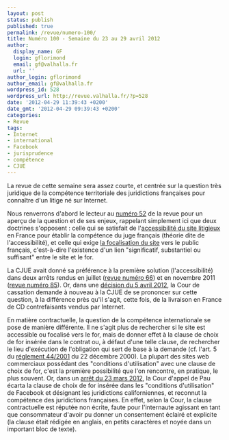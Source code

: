 ```yaml
---
layout: post
status: publish
published: true
permalink: /revue/numero-100/
title: Numéro 100 - Semaine du 23 au 29 avril 2012
author:
  display_name: GF
  login: gflorimond
  email: gf@valhalla.fr
  url: ''
author_login: gflorimond
author_email: gf@valhalla.fr
wordpress_id: 528
wordpress_url: http://revue.valhalla.fr/?p=528
date: '2012-04-29 11:39:43 +0200'
date_gmt: '2012-04-29 09:39:43 +0200'
categories:
- Revue
tags:
- Internet
- international
- Facebook
- jurisprudence
- compétence
- CJUE
---
```

La revue de cette semaine sera assez courte, et centrée sur la question très juridique de la compétence territoriale des juridictions françaises pour connaître d'un litige né sur Internet.

<p>Nous renverrons d'abord le lecteur au <a title="Numéro 52 – Semaine du 4 au 10 avril 2011" href="http://revue.valhalla.fr/numeros/52/">numéro 52</a> de la revue pour un aperçu de la question et de ses enjeux, rappelant simplement ici que deux doctrines s'opposent : celle qui se satisfait de l'<a href="http://www.valhalla.fr/2007/04/25/competence-juridictions-accessibilite-cass-com-20-03-2007/">accessibilité du site litigieux</a> en France pour établir la compétence du juge français (théorie dite de l'accessibilité), et celle qui exige <a href="http://www.valhalla.fr/2006/06/24/tribunal-competent-et-cyber-delits-theorie-de-la-focalisation/">la focalisation du site</a> vers le public français, c'est-à-dire l'existence d'un lien "significatif, substantiel ou suffisant" entre le site et le for.</p>
<p>La CJUE avait donné sa préférence à la première solution (l'accessibilité) dans deux arrêts rendus en juillet (<a href="http://revue.valhalla.fr/numeros/66/">revue numéro 66</a>) et en novembre 2011 (<a href="http://revue.valhalla.fr/numeros/85/">revue numéro 85</a>). Or, dans une <a href="http://www.legalis.net/spip.php?page=jurisprudence-decision&amp;id_article=3392">décision du 5 avril 2012</a>, la Cour de cassation demande à nouveau à la CJUE de se prononcer sur cette question, à la différence près qu'il s'agit, cette fois, de la livraison en France de CD contrefaisants vendus par Internet.</p>
<p>En matière contractuelle, la question de la compétence internationale se pose de manière différente. Il ne s'agit plus de rechercher si le site est accessible ou focalisé vers le for, mais de donner effet à la clause de choix de for insérée dans le contrat ou, à défaut d'une telle clause, de rechercher le lieu d'exécution de l'obligation qui sert de base à la demande (cf. l'art. 5 du <a href="http://eur-lex.europa.eu/LexUriServ/LexUriServ.do?uri=CELEX:32001R0044:FR:HTML">réglement 44/2001</a> du 22 décembre 2000). La plupart des sites web commerciaux possédant des "conditions d'utilisation" avec une clause de choix de for, c'est la première possibilité que l'on rencontre, en pratique, le plus souvent. Or, dans un <a href="http://www.legalis.net/spip.php?page=jurisprudence-decision&amp;id_article=3382">arrêt du 23 mars 2012</a>, la Cour d'appel de Pau écarta la clause de choix de for insérée dans les "conditions d'utilisation" de Facebook et désignant les juridictions californiennes, et reconnut la compétence des juridictions françaises. En effet, selon la Cour, la clause contractuelle est réputée non écrite, faute pour l'internaute agissant en tant que consommateur d'avoir pu donner un consentement éclairé et explicite (la clause était rédigée en anglais, en petits caractères et noyée dans un important bloc de texte).</p>
